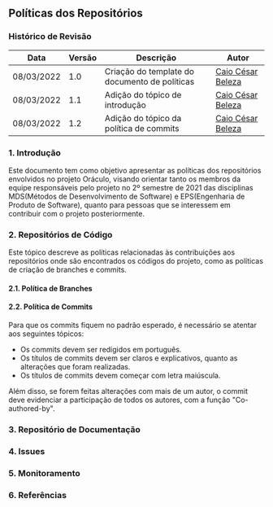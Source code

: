 ## Políticas dos Repositórios

### Histórico de Revisão

|Data|Versão|Descrição|Autor|
|--|--|--|--|
|08/03/2022|1.0| Criação do template do documento de políticas|[Caio César Beleza](github.com/Caiocbeleza)|
|08/03/2022|1.1| Adição do tópico de introdução | [Caio César Beleza](github.com/Caiocbeleza)|
|08/03/2022|1.2| Adição do tópico da política de commits | [Caio César Beleza](github.com/Caiocbeleza)|




### 1. Introdução

Este documento tem como objetivo apresentar as políticas dos repositórios envolvidos no projeto Oráculo, visando orientar tanto os membros da equipe responsáveis pelo projeto no 2º semestre de 2021 das disciplinas MDS(Métodos de Desenvolvimento de Software) e EPS(Engenharia de Produto de Software), quanto para pessoas que se interessem em contribuir com o projeto posteriormente.

### 2. Repositórios de Código

Este tópico descreve as políticas relacionadas às contribuições aos repositórios onde são encontrados os códigos do projeto, como as políticas de criação de branches e commits.


#### 2.1. Política de Branches

#### 2.2. Política de Commits

Para que os commits fiquem no padrão esperado, é necessário se atentar aos seguintes tópicos:

- Os commits devem ser redigidos em português.
- Os títulos de commits devem ser claros e explicativos, quanto as alterações que foram realizadas.
- Os títulos de commits devem começar com letra maiúscula.

Além disso, se forem feitas alterações com mais de um autor, o commit deve evidenciar a participação de todos os autores, com a função "Co-authored-by".



### 3. Repositório de Documentação

### 4. Issues


### 5. Monitoramento

### 6. Referências
